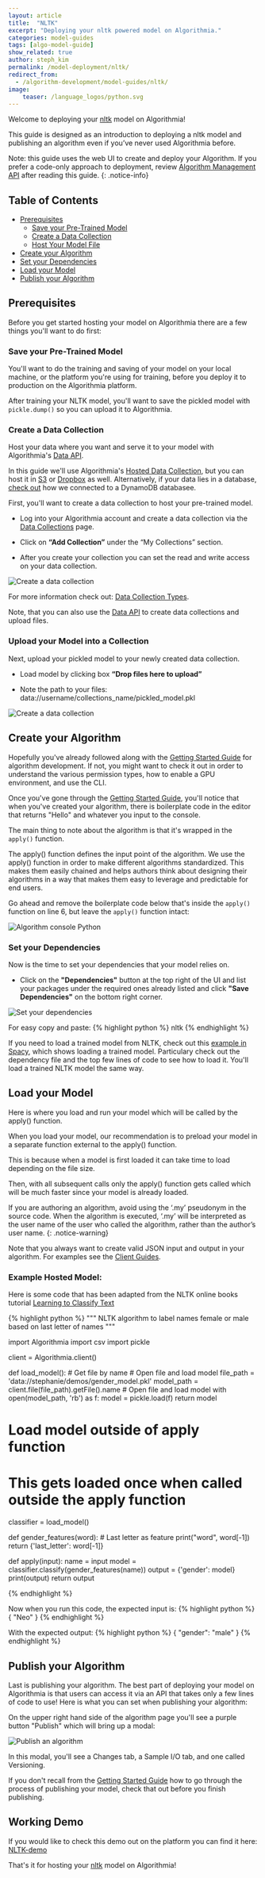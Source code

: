 ```yaml
---
layout: article
title:  "NLTK"
excerpt: "Deploying your nltk powered model on Algorithmia."
categories: model-guides
tags: [algo-model-guide]
show_related: true
author: steph_kim
permalink: /model-deployment/nltk/
redirect_from:
  - /algorithm-development/model-guides/nltk/
image:
    teaser: /language_logos/python.svg
---
```


Welcome to deploying your <a href="http://www.nltk.org/">nltk</a> model on Algorithmia!

This guide is designed as an introduction to deploying a nltk model and publishing an algorithm even if you’ve never used Algorithmia before.

Note: this guide uses the web UI to create and deploy your Algorithm. If you prefer a code-only approach to deployment, review [Algorithm Management API]({{site.baseurl}}/algorithm-development/algorithm-management-api) after reading this guide.
{: .notice-info}

## Table of Contents
* [Prerequisites](#prerequisites)
  * [Save your Pre-Trained Model](#save-your-pre-trained-model)
  * [Create a Data Collection](#create-a-data-collection)
  * [Host Your Model File](#host-your-model-file)
* [Create your Algorithm](#create-your-algorithm)
* [Set your Dependencies](#set-your-dependencies)
* [Load your Model](#load-your-model)
* [Publish your Algorithm](#publish-your-algorithm)

## Prerequisites
Before you get started hosting your model on Algorithmia there are a few things you'll want to do first:

### Save your Pre-Trained Model
You'll want to do the training and saving of your model on your local machine, or the platform you're using for training, before you deploy it to production on the Algorithmia platform.

After training your NLTK model, you'll want to save the pickled model with `pickle.dump()` so you can upload it to Algorithmia.

### Create a Data Collection
Host your data where you want and serve it to your model with Algorithmia's <a href="http://docs.algorithmia.com/">Data API</a>.

In this guide we'll use Algorithmia's <a href="{{site.baseurl}}/data/hosted/">Hosted Data Collection</a>, but you can host it in <a href="{{site.baseurl}}/data/s3/">S3</a> or <a href="{{site.baseurl}}/data/dropbox/">Dropbox</a> as well. Alternatively, if your data lies in a database, [check out]({{site.baseurl}}/data/dynamodb/) how we connected to a DynamoDB databasee.

First, you'll want to create a data collection to host your pre-trained model.

- Log into your Algorithmia account and create a data collection via the <a href="{{site.baseurl}}/data/hosted">Data Collections</a> page.

- Click on **“Add Collection”** under the “My Collections” section.

- After you create your collection you can set the read and write access on your data collection.

<img src="{{site.cdnurl}}{{site.baseurl}}/images/post_images/model_hosting/add_collection.png" alt="Create a data collection" class="screenshot img-sm">

For more information check out: <a href="{{site.baseurl}}/data/hosted/">Data Collection Types</a>.

Note, that you can also use the <a href="https://docs.algorithmia.com/#data-uri">Data API</a> to create data collections and upload files.

### Upload your Model into a Collection
Next, upload your pickled model to your newly created data collection.

- Load model by clicking box **“Drop files here to upload”**

- Note the path to your files: data://username/collections_name/pickled_model.pkl

<img src="{{site.cdnurl}}{{site.baseurl}}/images/post_images/model_hosting/add_collections_visual.png" alt="Create a data collection" class="screenshot img-md">

## Create your Algorithm
Hopefully you've already followed along with the <a href="{{site.baseurl}}/algorithm-development/algorithm-basics/your-first-algo/">Getting Started Guide</a> for algorithm development. If not, you might want to check it out in order to understand the various permission types, how to enable a GPU environment, and use the CLI.

Once you've gone through the <a href="{{site.baseurl}}/algorithm-development/algorithm-basics/your-first-algo/">Getting Started Guide</a>, you'll notice that when you've created your algorithm, there is boilerplate code in the editor that returns "Hello" and whatever you input to the console.

The main thing to note about the algorithm is that it's wrapped in the `apply()` function.

The apply() function defines the input point of the algorithm. We use the apply() function in order to make different algorithms standardized. This makes them easily chained and helps authors think about designing their algorithms in a way that makes them easy to leverage and predictable for end users.

Go ahead and remove the boilerplate code below that's inside the `apply()` function on line 6, but leave the `apply()` function intact:

<img src="{{site.cdnurl}}{{site.baseurl}}/images/post_images/algo_dev_lang/algorithm_console_python.png" alt="Algorithm console Python" class="screenshot">

### Set your Dependencies
Now is the time to set your dependencies that your model relies on.

- Click on the **"Dependencies"** button at the top right of the UI and list your packages under the required ones already listed and click **"Save Dependencies"** on the bottom right corner.

<img src="{{site.cdnurl}}{{site.baseurl}}//images/post_images/model_hosting/dependencies_nltk.png" alt="Set your dependencies" class="screenshot img-md">

For easy copy and paste:
{% highlight python %}
nltk
{% endhighlight %}

If you need to load a trained model from NLTK, check out this <a href="https://algorithmia.com/algorithms/demo/spacydemo">example in Spacy</a>, which shows loading a trained model. Particulary check out the dependency file and the top few lines of code to see how to load it. You'll load a trained NLTK model the same way.

## Load your Model
Here is where you load and run your model which will be called by the apply() function.

When you load your model, our recommendation is to preload your model in a separate function external to the apply() function.

This is because when a model is first loaded it can take time to load depending on the file size.

Then, with all subsequent calls only the apply() function gets called which will be much faster since your model is already loaded.

If you are authoring an algorithm, avoid using the ‘.my’ pseudonym in the source code. When the algorithm is executed, ‘.my’ will be interpreted as the user name of the user who called the algorithm, rather than the author’s user name.
{: .notice-warning}

Note that you always want to create valid JSON input and output in your algorithm. For examples see the <a href="/algorithm-development/languages/python/#io-for-your-algorithms">Client Guides</a>.

### Example Hosted Model:

Here is some code that has been adapted from the NLTK online books tutorial <a href="http://www.nltk.org/book/ch06.html">Learning to Classify Text</a>

{% highlight python %}
"""
NLTK algorithm to label names female or male based on last letter of names
"""

import Algorithmia
import csv
import pickle

client = Algorithmia.client()

def load_model():
    # Get file by name
    # Open file and load model
    file_path = 'data://stephanie/demos/gender_model.pkl'
    model_path = client.file(file_path).getFile().name
    # Open file and load model
    with open(model_path, 'rb') as f:
        model = pickle.load(f)
        return model

# Load model outside of apply function
# This gets loaded once when called outside the apply function
classifier = load_model()

def gender_features(word):
    # Last letter as feature
    print("word", word[-1])
    return {'last_letter': word[-1]}

def apply(input):
    name = input
    model = classifier.classify(gender_features(name))
    output = {'gender': model}
    print(output)
    return output

{% endhighlight %}

Now when you run this code, the expected input is:
{% highlight python %}
{
   "Neo"
}
{% endhighlight %}

With the expected output:
{% highlight python %}
{
  "gender": "male"
}
{% endhighlight %}

## Publish your Algorithm
Last is publishing your algorithm. The best part of deploying your model on Algorithmia is that users can access it via an API that takes only a few lines of code to use! Here is what you can set when publishing your algorithm:

On the upper right hand side of the algorithm page you'll see a purple button "Publish" which will bring up a modal:

<img src="{{site.cdnurl}}{{site.baseurl}}/images/post_images/algo_dev_lang/publish_algorithm.png" alt="Publish an algorithm" class="screenshot img-sm">

In this modal, you'll see a Changes tab, a Sample I/O tab, and one called Versioning.

If you don't recall from the <a href="{{site.baseurl}}/algorithm-development/algorithm-basics/your-first-algo/">Getting Started Guide</a> how to go through the process of publishing your model, check that out before you finish publishing.

## Working Demo
If you would like to check this demo out on the platform you can find it here: <a href=" https://algorithmia.com/algorithms/stephanie/test">NLTK-demo</a>

That's it for hosting your <a href="http://www.nltk.org/">nltk</a> model on Algorithmia!

